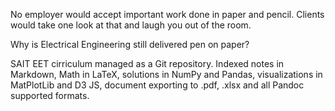 No employer would accept important work done in paper and pencil. Clients would take one look at that and laugh you out of the room. 

Why is Electrical Engineering still delivered pen on paper? 

SAIT EET cirriculum managed as a Git repository. Indexed notes in Markdown, Math in LaTeX, solutions in NumPy and Pandas, visualizations in MatPlotLib and D3 JS, document exporting to .pdf, .xlsx and all Pandoc supported formats.

<!---
tr-methods/tr-methods is a ✨ special ✨ repository because its `README.md` (this file) appears on your GitHub profile.
You can click the Preview link to take a look at your changes.
--->
